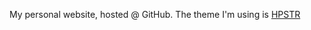 My personal website, hosted @ GitHub.
The theme I'm using is [HPSTR](https://github.com/mmistakes/hpstr-jekyll-theme)
